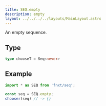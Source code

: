 ```yaml
---
title: SEQ.empty
description: empty
layout: ../../../../layouts/MainLayout.astro
---
```


An empty sequence.

## Type
```ts
type chooseT = Seq<never>
```

## Example
```ts
import * as SEQ from 'fnxt/seq';

const seq = SEQ.empty;
chooser(seq) // -> {}
```

